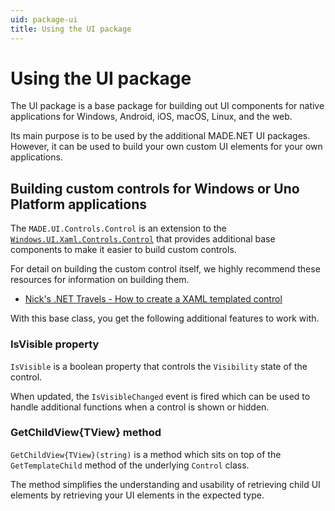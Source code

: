 ```yaml
---
uid: package-ui
title: Using the UI package
---
```


# Using the UI package

The UI package is a base package for building out UI components for native applications for Windows, Android, iOS, macOS, Linux, and the web. 

Its main purpose is to be used by the additional MADE.NET UI packages. However, it can be used to build your own custom UI elements for your own applications.

## Building custom controls for Windows or Uno Platform applications

The `MADE.UI.Controls.Control` is an extension to the [`Windows.UI.Xaml.Controls.Control`](https://docs.microsoft.com/en-us/uwp/api/windows.ui.xaml.controls.control) that provides additional base components to make it easier to build custom controls.

For detail on building the custom control itself, we highly recommend these resources for information on building them.

- [Nick's .NET Travels - How to create a XAML templated control](https://nicksnettravels.builttoroam.com/tutorial-how-to-create-a-xaml-templated-control/)

With this base class, you get the following additional features to work with.

### IsVisible property

`IsVisible` is a boolean property that controls the `Visibility` state of the control.

When updated, the `IsVisibleChanged` event is fired which can be used to handle additional functions when a control is shown or hidden.

### GetChildView{TView} method

`GetChildView{TView}(string)` is a method which sits on top of the `GetTemplateChild` method of the underlying `Control` class.

The method simplifies the understanding and usability of retrieving child UI elements by retrieving your UI elements in the expected type.
